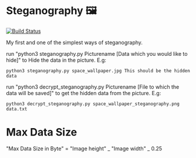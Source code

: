 # Steganography :framed_picture:

[![Build Status](https://travis-ci.org/Drinkler/LSB-Steganography.svg?branch=master)](https://travis-ci.org/Drinkler/LSB-Steganography)

My first and one of the simplest ways of steganography.

run "python3 steganography.py Picturename [Data which you would like to hide]" to Hide the data in the picture.
E.g:

```
python3 steganography.py space_wallpaper.jpg This should be the hidden data
```

run "python3 decrypt_steganography.py Picturename [File to which the data will be saved]" to get the hidden data from the picture.
E.g:

```
python3 decrypt_steganography.py space_wallpaper_steganography.png data.txt
```

# Max Data Size

"Max Data Size in Byte" = "Image height" _ "Image width" _ 0.25
